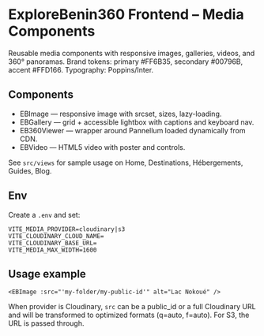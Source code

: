 # ExploreBenin360 Frontend – Media Components

Reusable media components with responsive images, galleries, videos, and 360° panoramas. Brand tokens: primary #FF6B35, secondary #00796B, accent #FFD166. Typography: Poppins/Inter.

## Components
- EBImage — responsive image with srcset, sizes, lazy-loading.
- EBGallery — grid + accessible lightbox with captions and keyboard nav.
- EB360Viewer — wrapper around Pannellum loaded dynamically from CDN.
- EBVideo — HTML5 video with poster and controls.

See `src/views` for sample usage on Home, Destinations, Hébergements, Guides, Blog.

## Env
Create a `.env` and set:
```
VITE_MEDIA_PROVIDER=cloudinary|s3
VITE_CLOUDINARY_CLOUD_NAME=
VITE_CLOUDINARY_BASE_URL=
VITE_MEDIA_MAX_WIDTH=1600
```

## Usage example
```vue
<EBImage :src="'my-folder/my-public-id'" alt="Lac Nokoué" />
```
When provider is Cloudinary, `src` can be a public_id or a full Cloudinary URL and will be transformed to optimized formats (q=auto, f=auto). For S3, the URL is passed through.
